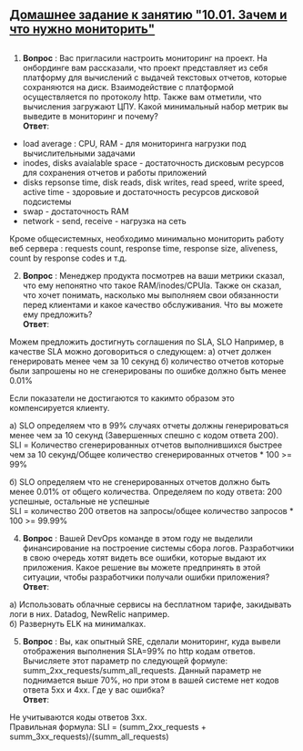 ## [Домашнее задание к занятию "10.01. Зачем и что нужно мониторить"](https://github.com/netology-code/mnt-homeworks/tree/master/10-monitoring-01-base)
## 

1. **Вопрос** : Вас пригласили настроить мониторинг на проект. На онбординге вам рассказали, что проект представляет из себя платформу для вычислений с выдачей текстовых отчетов, которые сохраняются на диск. Взаимодействие с платформой осуществляется по протоколу http. Также вам отметили, что вычисления загружают ЦПУ. Какой минимальный набор метрик вы выведите в мониторинг и почему?  
**Ответ**: 
* load average : CPU, RAM - для мониторинга нагрузки под вычислительными задачами  
* inodes, disks avaialable space - достаточность  дисковым ресурсов для сохранения отчетов и работы приложений
* disks repsonse time, disk reads, disk writes, read speed, write speed, active time - здоровьие и достаточность ресурсов дисковой подсистемы
* swap - достаточность RAM
* network - send, receive - нагрузка на сеть

Кроме общесистемных, необходимо минимально мониторить работу веб сервера : requests count, response time, response size, aliveness, count by response codes и т.д.  

2. **Вопрос** : Менеджер продукта посмотрев на ваши метрики сказал, что ему непонятно что такое RAM/inodes/CPUla. Также он сказал, что хочет понимать, насколько мы выполняем свои обязанности перед клиентами и какое качество обслуживания. Что вы можете ему предложить?  
**Ответ**:  

Можем предложить достигнуть соглашения по SLA, SLO
Например, в качестве SLA можно договориться о следующем: 
а) отчет должен генерировать менее чем за 10 секунд 
б) количество отчетов которые были запрошены но не сгенерированы по ошибке должно быть менее 0.01% 

Если показатели не достигаются то какимто образом это компенсируется клиенту.

а) SLO определяем что в 99% случаях отчеты должны генерироваться менее чем за 10 секунд (Завершенных спешно с кодом ответа 200).  
SLI = Количество сгенерированных отчетов выполнившихся быстрее чем за 10 секунд/Общее количество сгенерированных отчетов * 100 >= 99%

б) SLO определяем что не сгенерированных отчетов должно быть менее 0.01% от общего количества. Определяем по коду ответа: 200 успешные, остальные не успешные  
SLI = количество 200 ответов на запросы/общее количество запросов * 100  >= 99.99%  

4. **Вопрос** : Вашей DevOps команде в этом году не выделили финансирование на построение системы сбора логов. Разработчики в свою очередь хотят видеть все ошибки, которые выдают их приложения. Какое решение вы можете предпринять в этой ситуации, чтобы разработчики получали ошибки приложения?  
**Ответ**:

а) Использовать облачные сервисы на бесплатном тарифе, закидывать логи в них. Datadog, NewRelic например.   
б) Развернуть ELK на минималках.

5. **Вопрос** : Вы, как опытный SRE, сделали мониторинг, куда вывели отображения выполнения SLA=99% по http кодам ответов. Вычисляете этот параметр по следующей формуле: summ_2xx_requests/summ_all_requests. Данный параметр не поднимается выше 70%, но при этом в вашей системе нет кодов ответа 5xx и 4xx. Где у вас ошибка?  
**Ответ**:

Не учитываются коды ответов 3хх.  
Правильная формула: SLI = (summ_2xx_requests + summ_3xx_requests)/(summ_all_requests)
